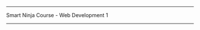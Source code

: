 *****************************************************************
Smart Ninja Course - Web Development 1
*****************************************************************
